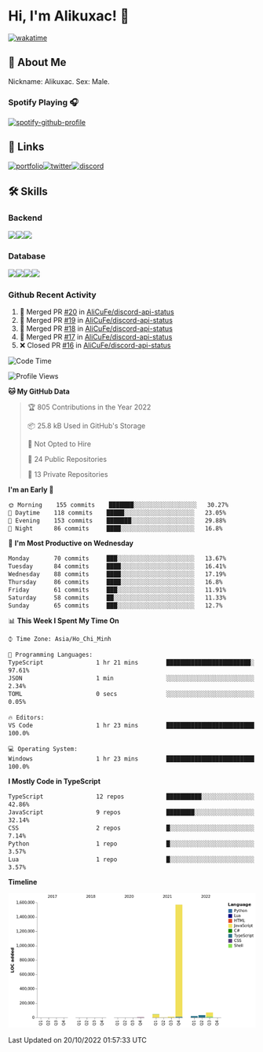 # Hi, I'm Alikuxac! 👋
[![wakatime](https://wakatime.com/badge/user/f351a39f-05c3-4440-84c7-6444ba23d95e.svg)](https://wakatime.com/@alikuxac)
## 🚀 About Me
Nickname: Alikuxac.
Sex: Male.

### Spotify Playing 🎧
[![spotify-github-profile](https://spotify-github-profile.vercel.app/api/view?uid=1ug46od67cxvdqjx4zr7l33i4&cover_image=true&theme=natemoo-re&bar_color=53b14f&bar_color_cover=false)](https://open.spotify.com/user/1ug46od67cxvdqjx4zr7l33i4)

## 🔗 Links
[![portfolio][portfolio-badge]][website-link][![twitter][twitter-badge]][twitter-link][![discord][discord-badge]][discord-link]

## 🛠 Skills
<!---### Frontend--->

### Backend
[![](https://img.shields.io/badge/C%23-239120?style=for-the-badge&logo=c-sharp&logoColor=white)]()[![](https://img.shields.io/badge/JavaScript-F7DF1E?style=for-the-badge&logo=javascript&logoColor=black)]()[![](https://img.shields.io/badge/TypeScript-007ACC?style=for-the-badge&logo=typescript&logoColor=white)]()
### Database
[![](https://img.shields.io/badge/MySQL-00000F?style=for-the-badge&logo=mysql&logoColor=white)]()[![](https://img.shields.io/badge/MongoDB-4EA94B?style=for-the-badge&logo=mongodb&logoColor=white)]()[![](https://img.shields.io/badge/PostgreSQL-316192?style=for-the-badge&logo=postgresql&logoColor=white)]()[![](https://img.shields.io/badge/Redis-D82C20?style=for-the-badge&logo=RedislogoColor=white)]()
<!---### Tools--->

<!---### Framework--->

### Github Recent Activity
<!--START_SECTION:activity-->
1. 🎉 Merged PR [#20](https://github.com/AliCuFe/discord-api-status/pull/20) in [AliCuFe/discord-api-status](https://github.com/AliCuFe/discord-api-status)
2. 🎉 Merged PR [#19](https://github.com/AliCuFe/discord-api-status/pull/19) in [AliCuFe/discord-api-status](https://github.com/AliCuFe/discord-api-status)
3. 🎉 Merged PR [#18](https://github.com/AliCuFe/discord-api-status/pull/18) in [AliCuFe/discord-api-status](https://github.com/AliCuFe/discord-api-status)
4. 🎉 Merged PR [#17](https://github.com/AliCuFe/discord-api-status/pull/17) in [AliCuFe/discord-api-status](https://github.com/AliCuFe/discord-api-status)
5. ❌ Closed PR [#16](https://github.com/AliCuFe/discord-api-status/pull/16) in [AliCuFe/discord-api-status](https://github.com/AliCuFe/discord-api-status)
<!--END_SECTION:activity-->

<!--START_SECTION:waka-->
![Code Time](http://img.shields.io/badge/Code%20Time-3%2C844%20hrs%2039%20mins-blue)

![Profile Views](http://img.shields.io/badge/Profile%20Views-11-blue)

**🐱 My GitHub Data** 

> 🏆 805 Contributions in the Year 2022
 > 
> 📦 25.8 kB Used in GitHub's Storage 
 > 
> 🚫 Not Opted to Hire
 > 
> 📜 24 Public Repositories 
 > 
> 🔑 13 Private Repositories  
 > 
**I'm an Early 🐤** 

```text
🌞 Morning    155 commits    ███████░░░░░░░░░░░░░░░░░░   30.27% 
🌆 Daytime    118 commits    █████░░░░░░░░░░░░░░░░░░░░   23.05% 
🌃 Evening    153 commits    ███████░░░░░░░░░░░░░░░░░░   29.88% 
🌙 Night      86 commits     ████░░░░░░░░░░░░░░░░░░░░░   16.8%

```
📅 **I'm Most Productive on Wednesday** 

```text
Monday       70 commits     ███░░░░░░░░░░░░░░░░░░░░░░   13.67% 
Tuesday      84 commits     ████░░░░░░░░░░░░░░░░░░░░░   16.41% 
Wednesday    88 commits     ████░░░░░░░░░░░░░░░░░░░░░   17.19% 
Thursday     86 commits     ████░░░░░░░░░░░░░░░░░░░░░   16.8% 
Friday       61 commits     ███░░░░░░░░░░░░░░░░░░░░░░   11.91% 
Saturday     58 commits     ██░░░░░░░░░░░░░░░░░░░░░░░   11.33% 
Sunday       65 commits     ███░░░░░░░░░░░░░░░░░░░░░░   12.7%

```


📊 **This Week I Spent My Time On** 

```text
⌚︎ Time Zone: Asia/Ho_Chi_Minh

💬 Programming Languages: 
TypeScript               1 hr 21 mins        ████████████████████████░   97.61% 
JSON                     1 min               ░░░░░░░░░░░░░░░░░░░░░░░░░   2.34% 
TOML                     0 secs              ░░░░░░░░░░░░░░░░░░░░░░░░░   0.05%

🔥 Editors: 
VS Code                  1 hr 23 mins        █████████████████████████   100.0%

💻 Operating System: 
Windows                  1 hr 23 mins        █████████████████████████   100.0%

```

**I Mostly Code in TypeScript** 

```text
TypeScript               12 repos            ██████████░░░░░░░░░░░░░░░   42.86% 
JavaScript               9 repos             ████████░░░░░░░░░░░░░░░░░   32.14% 
CSS                      2 repos             █░░░░░░░░░░░░░░░░░░░░░░░░   7.14% 
Python                   1 repo              █░░░░░░░░░░░░░░░░░░░░░░░░   3.57% 
Lua                      1 repo              █░░░░░░░░░░░░░░░░░░░░░░░░   3.57%

```


**Timeline**

![Chart not found](https://raw.githubusercontent.com/alikuxac/alikuxac/master/charts/bar_graph.png) 


 Last Updated on 20/10/2022 01:57:33 UTC
<!--END_SECTION:waka-->

<!--- Link definition --->
[website-link]: https://alikuxac.xyz/
[twitter-link]: https://twitter.com/alikuxac
[discord-link]: https://discord.gg/8yfv46W
[kofi-link]: https://ko-fi.com/alikuxac
[Facebook]: https://www.facebook.com/anikuxac

[Instagram]: https://www.instagram.com/alikuxac/

<!--- Badgee Imag --->
[portfolio-badge]: https://img.shields.io/badge/my_portfolio-000?style=for-the-badge&logo=ko-fi&logoColor=white
[twitter-badge]: https://img.shields.io/badge/twitter-1DA1F2?style=for-the-badge&logo=twitter&logoColor=white
[discord-badge]: https://img.shields.io/badge/Discord-7289DA?style=for-the-badge&logo=discord&logoColor=white
